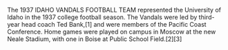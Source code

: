 The 1937 IDAHO VANDALS FOOTBALL TEAM represented the University of Idaho in the 1937 college football season. The Vandals were led by third-year head coach Ted Bank,[1] and were members of the Pacific Coast Conference. Home games were played on campus in Moscow at the new Neale Stadium, with one in Boise at Public School Field.[2][3]
